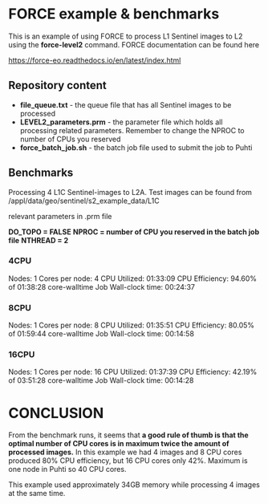 # FORCE example & benchmarks

This is an example of using FORCE to process L1 Sentinel images to L2 using the **force-level2** command. FORCE documentation can be found here 

https://force-eo.readthedocs.io/en/latest/index.html

## Repository content

* **file_queue.txt** - the queue file that has all Sentinel images to be processed
* **LEVEL2_parameters.prm** - the parameter file which holds all processing related parameters. Remember to change the NPROC to number of CPUs you reserved
* **force_batch_job.sh** - the batch job file used to submit the job to Puhti

## Benchmarks

Processing 4 L1C Sentinel-images to L2A. Test images can be found from /appl/data/geo/sentinel/s2_example_data/L1C

relevant parameters in .prm file

**DO_TOPO = FALSE**
**NPROC = number of CPU you reserved in the batch job file**
**NTHREAD = 2**

### 4CPU

Nodes: 1
Cores per node: 4
CPU Utilized: 01:33:09
CPU Efficiency: 94.60% of 01:38:28 core-walltime
Job Wall-clock time: 00:24:37

### 8CPU

Nodes: 1
Cores per node: 8
CPU Utilized: 01:35:51
CPU Efficiency: 80.05% of 01:59:44 core-walltime
Job Wall-clock time: 00:14:58

### 16CPU

Nodes: 1
Cores per node: 16
CPU Utilized: 01:37:39
CPU Efficiency: 42.19% of 03:51:28 core-walltime
Job Wall-clock time: 00:14:28

# CONCLUSION

From the benchmark runs, it seems that **a good rule of thumb is that the optimal number of CPU cores is in maximum twice the amount of processed images.** In this example we had 4 images and 8 CPU cores produced 80% CPU efficiency, but 16 CPU cores only 42%. Maximum is one node in Puhti so 40 CPU cores. 

This example used approximately 34GB memory while processing 4 images at the same time. 

